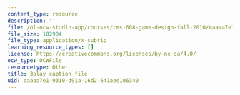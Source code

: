 ```yaml
---
content_type: resource
description: ''
file: /ol-ocw-studio-app/courses/cms-608-game-design-fall-2010/eaaaa7e19310d91a16d2641aee106340_68565.srt
file_size: 102904
file_type: application/x-subrip
learning_resource_types: []
license: https://creativecommons.org/licenses/by-nc-sa/4.0/
ocw_type: OCWFile
resourcetype: Other
title: 3play caption file
uid: eaaaa7e1-9310-d91a-16d2-641aee106340
---
```

